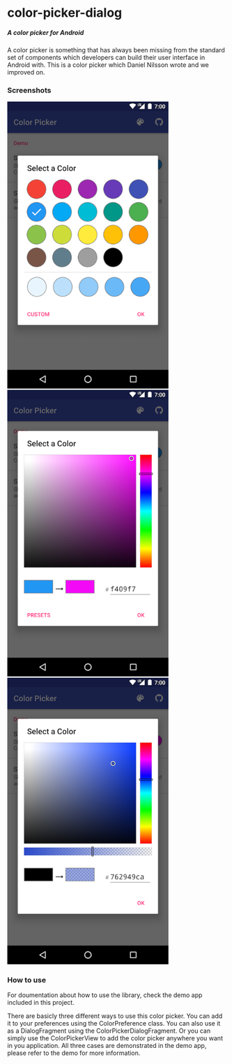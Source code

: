 # color-picker-dialog
##### A color picker for Android

A color picker is something that has always been missing from the standard set of components which developers can build their user interface in Android with. This is a color picker which Daniel Nilsson wrote and we improved on.

### Screenshots
<img src="art/screenshot1.png" width="370" alt="Screenshot">
<img src="art/screenshot2.png" width="370" alt="Screenshot">
<img src="art/screenshot3.png" width="370" alt="Screenshot">

### How to use

For doumentation about how to use the library, check the demo app included in this project.

There are basicly three different ways to use this color picker. You can add it to your preferences using the ColorPreference class. You can also use it as a DialogFragment using the ColorPickerDialogFragment. Or you can simply use the ColorPickerView to add the color picker anywhere you want in you application. All three cases are demonstrated in the demo app, please refer to the demo for more information.
